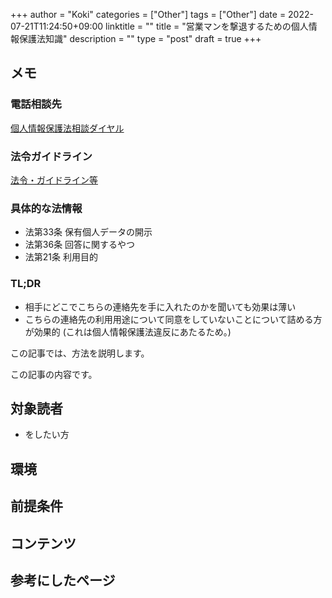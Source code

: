 +++
author = "Koki"
categories = ["Other"]
tags = ["Other"]
date = 2022-07-21T11:24:50+09:00
linktitle = ""
title = "営業マンを撃退するための個人情報保護法知識"
description = ""
type = "post"
draft = true
+++

## メモ

### 電話相談先
[個人情報保護法相談ダイヤル](https://www.ppc.go.jp/personalinfo/pipldial/)

### 法令ガイドライン
[法令・ガイドライン等](https://www.ppc.go.jp/personalinfo/legal/)

### 具体的な法情報
- 法第33条 保有個人データの開示
- 法第36条 回答に関するやつ
- 法第21条 利用目的

### TL;DR
- 相手にどこでこちらの連絡先を手に入れたのかを聞いても効果は薄い
- こちらの連絡先の利用用途について同意をしていないことについて詰める方が効果的 (これは個人情報保護法違反にあたるため。)




この記事では、方法を説明します。

この記事の内容です。
<!-- START doctoc -->
<!-- END doctoc -->


## 対象読者
- をしたい方


## 環境


## 前提条件


## コンテンツ


## 参考にしたページ
